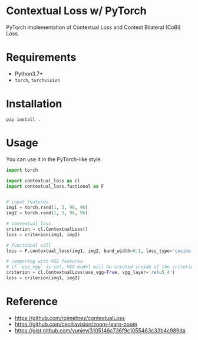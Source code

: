 # Contextual Loss w/ PyTorch
PyTorch implementation of Contextual Loss and Context Bilateral (CoBi) Loss.

# Requirements
-  Python3.7+
-  `torch`, `torchvision`

# Installation
```
pip install .
```

# Usage
You can use it in the PyTorch-like style.
```python
import torch

import contextual_loss as cl
import contextual_loss.fuctional as F


# input features
img1 = torch.rand(1, 3, 96, 96)
img2 = torch.rand(1, 3, 96, 96)

# contextual loss
criterion = cl.ContextualLoss()
loss = criterion(img1, img2)

# functional call
loss = F.contextual_loss(img1, img2, band_width=0.1, loss_type='cosine')

# comparing with VGG features
# if `use_vgg` is set, VGG model will be created inside of the criterion
criterion = cl.ContextualLoss(use_vgg=True, vgg_layer='relu5_4')
loss = criterion(img1, img2)

```

# Reference
- https://github.com/roimehrez/contextualLoss
- https://github.com/ceciliavision/zoom-learn-zoom
- https://gist.github.com/yunjey/3105146c736f9c1055463c33b4c989da
